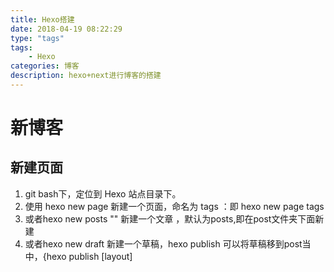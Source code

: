 ```yaml
---
title: Hexo搭建
date: 2018-04-19 08:22:29
type: "tags"
tags: 
	- Hexo
categories: 博客
description: hexo+next进行博客的搭建
---
```


# 新博客 #

## 新建页面 ##

1. git bash下，定位到 Hexo 站点目录下。
2. 使用 hexo new page 新建一个页面，命名为 tags ：即 hexo new page tags
3. 或者hexo new posts "" 新建一个文章 ，默认为posts,即在post文件夹下面新建
4. 或者hexo new draft 新建一个草稿，hexo publish 可以将草稿移到post当中，{hexo publish [layout] <title>}
5. 在source/_posts/路径下即可见

文章的头部：

	title: postName #文章页面上的显示名称，一般是中文
	date: 2013-12-02 15:30:16 #文章生成时间，一般不改，当然也可以任意修改
	updated: 2017-09-05 20:18:54 #手动添加更新时间
	type: "tags" #类型设置为 tags ，主题将自动为这个页面显示标签云
	categories: 默认分类 #分类
	tags:        #文章标签，可空，多标签请用格式，注意:后面有个空格
		- tag1
		- tag2
		- tag3 
	description: 附加一段文章摘要，字数最好在140字以内，会出现在meta的description里面
	comments: false #如果集成了评论，则关闭评论

### 使文章显示部分内容 ###

### 部署 ### 

- hexo generate 简写hexo g 生成静态页面
- hexo clean 清除缓存文件 (db.json) 和已生成的静态文件 (public)。
- hexo deploy 简写hexo d 将内容部署到网站
- hexo publish 发布内容，实际上是将内容从drafts（草稿）文件夹移到posts（文章）文件夹。
- hexo server 简写hexo s 启动服务器，默认情况下，访问网站为http://localhost:4000/
- 步骤： n c s g d
- n：新建文件，c：清理缓存，g：生成静态，d：部署

## 内容标签 ##

### Bootstrap Callout ###

- 这些样式出现在[http://getbootstrap.com/](http://getbootstrap.com/ " Bootstrap 的官方文档") 中。

#### 使用方式 ####

- {% note class_name %} Content (md partial supported) {% endnote %}
- class_name 可以是以下列表中的一个值：
- default
- primary
- success
- info
- warning
- danger

### 文本居中的引用 ###

- 此标签将生成一个带上下分割线的引用，同时引用内文本将自动居中。 
- 文本居中时，多行文本若长度不等，视觉上会显得不对称，因此建议在引用单行文本的场景下使用。 
- 例如作为文章开篇引用 或者 结束语之前的总结引用。

#### 使用方式 ####

- HTML方式：使用这种方式时，给 img 添加属性 class="blockquote-center" 即可。
- 标签方式：使用 centerquote 或者 简写 cq。
	
	<!-- HTML方式: 直接在 Markdown 文件中编写 HTML 来调用 -->
	<!-- 其中 class="blockquote-center" 是必须的 -->
	<blockquote class="blockquote-center">blah blah blah</blockquote>
	
	<!-- 标签 方式，要求版本在0.4.5或以上 -->
	{% centerquote %}blah blah blah{% endcenterquote %}
	
	<!-- 标签别名 -->
	{% cq %} blah blah blah {% endcq %}

### 突破容器宽度限制的图片 ###

- 当使用此标签引用图片时，图片将自动扩大 26%，并突破文章容器的宽度。 
- 此标签使用于需要突出显示的图片, 图片的扩大与容器的偏差从视觉上提升图片的吸引力。

#### 使用方式 ####

- HTML方式：使用这种方式时，为 img 添加属性 class="full-image"即可。
- 标签方式：使用 fullimage 或者 简写 fi， 并传递图片地址、 alt 和 title 属性即可。 属性之间以逗号分隔。

	<!-- HTML方式: 直接在 Markdown 文件中编写 HTML 来调用 -->
	<!-- 其中 class="full-image" 是必须的 -->
	<img src="/image-url" class="full-image" />
	
	<!-- 标签 方式，要求版本在0.4.5或以上 -->
	{% fullimage /image-url, alt, title %}
	
	<!-- 别名 -->
	{% fi /image-url, alt, title %}

# 插件 #

## Hexo-admin ##

Hexo-admin插件允许我们直接在本地页面上修改文章内容。
- 下载
  npm i hexo-admin --save
- 查看，登录http://localhost:4000/admin即可看到我们所有的文章内容，并且在可视化界面中操作文章内容

# VuePress

# 参考
1. [为你的Hexo加上评论系统-Valine](https://blog.csdn.net/blue_zy/article/details/79071414)




